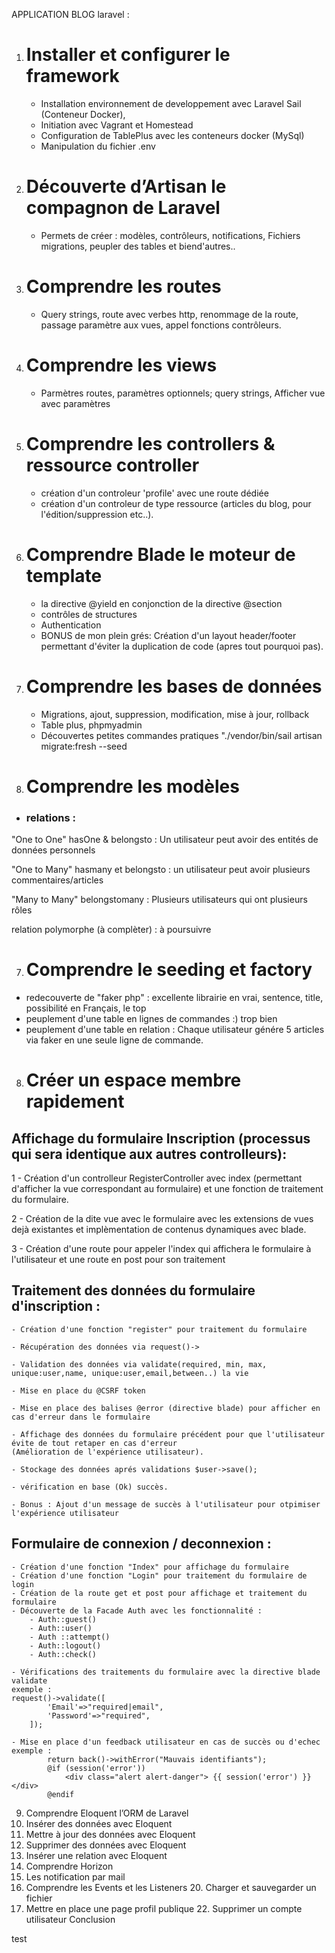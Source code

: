 APPLICATION BLOG laravel : 
1. # Installer et configurer le framework
    - Installation environnement de developpement avec Laravel Sail  (Conteneur Docker),
    - Initiation avec Vagrant et Homestead
    - Configuration de TablePlus avec les conteneurs docker (MySql)
    - Manipulation du fichier .env

3. # Découverte d’Artisan le compagnon de Laravel
    - Permets de créer :
    modèles, contrôleurs, notifications, Fichiers migrations, peupler des tables et biend'autres..

4. # Comprendre les routes
    - Query strings, route avec verbes http, renommage de la route, passage paramètre aux vues, appel fonctions contrôleurs.

5. # Comprendre les views
    - Parmètres routes, paramètres optionnels; query strings, Afficher vue avec paramètres

6. # Comprendre les controllers & ressource controller
    - création d'un controleur 'profile' avec une route dédiée
    - création d'un controleur de type ressource (articles du blog, pour l'édition/suppression etc..).

7. # Comprendre Blade le moteur de template
    - la directive @yield en conjonction de la directive @section
    - contrôles de structures
    - Authentication
    - BONUS de mon plein grés: Création d'un layout header/footer permettant d'éviter la duplication de code (apres tout pourquoi pas).

8. # Comprendre les bases de données
    - Migrations, ajout, suppression, modification, mise à jour, rollback
    - Table plus, phpmyadmin
    - Découvertes petites commandes pratiques "./vendor/bin/sail artisan migrate:fresh --seed

9. # Comprendre les modèles

- ### relations :
"One to One" hasOne & belongsto : Un utilisateur peut avoir des entités de données personnels

"One to Many" hasmany et belongsto : un utilisateur peut avoir plusieurs commentaires/articles

"Many to Many" belongstomany : Plusieurs utilisateurs qui ont plusieurs rôles

relation polymorphe (à complèter) : à poursuivre

7. # Comprendre le seeding et factory

- redecouverte de "faker php" : excellente librairie en vrai, sentence, title, possibilité en Français, le top
- peuplement d'une table en lignes de commandes :) trop bien
- peuplement d'une table en relation : Chaque utilisateur génére 5 articles via faker en une seule ligne de commande.

8. #  Créer un espace membre rapidement

## Affichage du formulaire Inscription (processus qui sera identique aux autres controlleurs): 

1 - Création d'un controlleur RegisterController avec index (permettant d'afficher la vue correspondant au formulaire) et une fonction de traitement du formulaire.

2 - Création de la dite vue avec le formulaire avec les extensions de vues dejà existantes et implèmentation de contenus dynamiques avec blade.

3 - Création d'une route pour appeler l'index qui affichera le formulaire à l'utilisateur et une route en post pour son traitement

## Traitement des données du formulaire d'inscription  : 

    - Création d'une fonction "register" pour traitement du formulaire

    - Récupération des données via request()->

    - Validation des données via validate(required, min, max, unique:user,name, unique:user,email,between..) la vie

    - Mise en place du @CSRF token

    - Mise en place des balises @error (directive blade) pour afficher en cas d'erreur dans le formulaire

    - Affichage des données du formulaire précédent pour que l'utilisateur évite de tout retaper en cas d'erreur
    (Amélioration de l'expérience utilisateur).

    - Stockage des données aprés validations $user->save();

    - vérification en base (Ok) succès.

    - Bonus : Ajout d'un message de succès à l'utilisateur pour otpimiser l'expérience utilisateur

## Formulaire de connexion / deconnexion  : 

    - Création d'une fonction "Index" pour affichage du formulaire
    - Création d'une fonction "Login" pour traitement du formulaire de login
    - Création de la route get et post pour affichage et traitement du formulaire
    - Découverte de la Facade Auth avec les fonctionnalité :
        - Auth::guest()
        - Auth::user()
        - Auth ::attempt()
        - Auth::logout()
        - Auth::check()

    - Vérifications des traitements du formulaire avec la directive blade validate       
    exemple : 
    request()->validate([
            'Email'=>"required|email",
            'Password'=>"required",
        ]);

    - Mise en place d'un feedback utilisateur en cas de succès ou d'echec
    exemple : 
            return back()->withError("Mauvais identifiants");
            @if (session('error'))
                <div class="alert alert-danger"> {{ session('error') }}  </div>
            @endif

9. Comprendre Eloquent l’ORM de Laravel
10. Insérer des données avec Eloquent
14. Mettre à jour des données avec Eloquent
15. Supprimer des données avec Eloquent
16. Insérer une relation avec Eloquent
17. Comprendre Horizon
18. Les notification par mail
19. Comprendre les Events et les Listeners 20. Charger et sauvegarder un fichier
21. Mettre en place une page profil publique 22. Supprimer un compte utilisateur Conclusion

test
